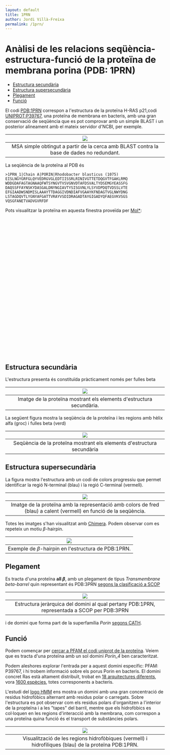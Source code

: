 ```yaml
---
layout: default
title: 1PRN
author: Jordi Villà-Freixa
permalink: /1prn/
---
```

 <head>
    <meta charset="utf-8">
    <title>{{ page.title }}</title>
<script src="https://cdn.jsdelivr.net/npm/babel-polyfill/dist/polyfill.min.js"></script>
    <!-- Web component polyfill (only loads what it needs) -->
<script src="https://cdn.jsdelivr.net/npm/@webcomponents/webcomponentsjs/webcomponents-lite.js" charset="utf-8"></script>
    <!-- Required to polyfill modern browsers as code is ES5 for IE... -->
<script src="https://cdn.jsdelivr.net/npm/@webcomponents/webcomponentsjs/custom-elements-es5-adapter.js" charset="utf-8"></script>

<link rel="stylesheet" type="text/css" href="https://www.ebi.ac.uk/pdbe/pdb-component-library/css/pdbe-molstar-1.2.1.css">
<script type="text/javascript" src="https://www.ebi.ac.uk/pdbe/pdb-component-library/js/pdbe-molstar-component-1.2.1.js"></script>
<style>
        #myViewer{
          float:none;
          width:400px;
          height:400px;
          position:relative;
        }
    </style>
  </head>

<h1> Anàlisi de les relacions seqüència-estructura-funció de la proteïna de membrana porina (PDB: 1PRN)</h1>

- [Estructura secundària](#estructura-secundària)
- [Estructura supersecundària](#estructura-supersecundària)
- [Plegament](#plegament)
- [Funció](#funció)


 El codi [PDB:1PRN](https://www.rcsb.org/structure/1prn) correspon a l'estructura de la proteïna H-RAS p21,codi [UNIPROT:P39767](https://www.uniprot.org/uniprot/P39767), una proteïna de membrana en bacteris, amb una gran conservació de seqüència que es pot comprovar amb un simple BLAST i un posterior alineament amb el mateix servidor d'NCBI, per exemple.


|![](/figures/1prn_msa.png)|
|:--:|
|MSA simple obtingut a partir de la cerca amb BLAST contra  la base de dades no redundant.|


La seqüència de la proteïna al PDB és

```fasta
>1PRN_1|Chain A|PORIN|Rhodobacter blasticus (1075)
EISLNGYGRFGLQYVEDRGVGLEDTIISSRLRINIVGTTETDQGVTFGAKLRMQ
WDDGDAFAGTAGNAAQFWTSYNGVTVSVGNVDTAFDSVALTYDSEMGYEASSFG
DAQSSFFAYNSKYDASGALDNYNGIAVTYSISGVNLYLSYVDPDQTVDSSLVTE
EFGIAADWSNDMISLAAAYTTDAGGIVDNDIAFVGAAYKFNDAGTVGLNWYDNG
LSTAGDQVTLYGNYAFGATTVRAYVSDIDRAGADTAYGIGADYQFAEGVKVSGS
VQSGFANETVADVGVRFDF
```

Pots visualitzar la proteïna en aquesta finestra proveïda per [Mol*](https://molstar.org):

<p>
<div id="myViewer">
<pdbe-molstar id="pdbeMolstarComponent" molecule-id="1prn" hide-controls="true"></pdbe-molstar>
</div>
</p>
<br>  

## Estructura secundària

L'estructura presenta és constituïda pràcticament només per fulles beta

|![](/figures/1prn_2nd.png)|
|:--:|
|Imatge de la proteïna mostrant els elements d'estructura secundària.|

La següent figura mostra la seqüència de la proteïna i les regions amb hèlix alfa (groc) i fulles beta (verd)

|![](/figures/1prn_seq.png)|
|:--:|
|Seqüència de la proteïna mostrant els elements d'estructura secundària|

## Estructura supersecundària

La figura mostra l'estructura amb un codi de colors progressiu que permet identificar la regió N-terminal (blau) i la regió C-terminal (vermell).

|![](/figures/1prn_rainbow.png)|
|:--:|
|Imatge de la proteïna amb la representació amb colors de fred (blau) a calent (vermell) en funció de la seqüència.|

Totes les imatges s'han visualitzat amb [Chimera](/code/1prn.py). Podem observar com es repeteix un motiu $\beta$-hairpin. 

|![](/figures/1prn_hairpin.png)|
|:--:|
|Exemple de $\beta$-hairpin en l'estructura de PDB:1PRN.|

## Plegament

Es tracta d'una proteïna __all $\beta$__, amb un plegament de tipus *Transmembrane beta-barrel* quin representant és PDB:3PRN [segons la clasificació a SCOP](https://scop.mrc-lmb.cam.ac.uk/term/8025499)

|![](/figures/3PRN_SCOP.png)|
|:--:|
|Estructura jeràrquica del domini al qual pertany PDB:1PRN, representada a SCOP per PDB:3PRN|

i de domini que forma part de la superfamília *Porin* [segons CATH](http://www.cathdb.info/search?q=1prn).

## Funció

Podem començar per [cercar a PFAM el codi uniprot de la proteïna](http://pfam.xfam.org/protein/P39767). Veiem que es tracta d'una proteïna amb un sol domini *Porin_4* ben caracteritzat.

Podem aleshores explorar l'entrada per a aquest domini específic: PFAM: P39767, i hi trobem informació sobre els porus Porin en bacteris. El domini concret Ras està altament distribuït, trobat en  [18 arquitectures diferents](http://pfam.xfam.org/family/P39767#tabview=tab1), vora [1600 espècies](http://pfam.xfam.org/family/P39767#tabview=tab7), totes corresponents a bacteris.

L'estudi del [logo HMM](http://pfam.xfam.org/family/P39767#tabview=tab4) ens mostra un domini amb una gran concentració de residus hidrofòbics alternant amb residus polar o carregats. Sobre l'estructura es pot observar com els residus polars d'organitzen a l'interior de la propteïna i a les "tapes" del barril, mentre que els hidrofòbics es col·loquen en les regions d'interacció amb la membrana, com correspon a una proteïna quina funció és el transport de substàncies polars.


|![](/figures/1prn_hydroph.png)|
|:--:|
|Visualització de les regions hidrofòbiques (vermell) i hidrofíliques (blau) de la proteïna PDB:1PRN.|
